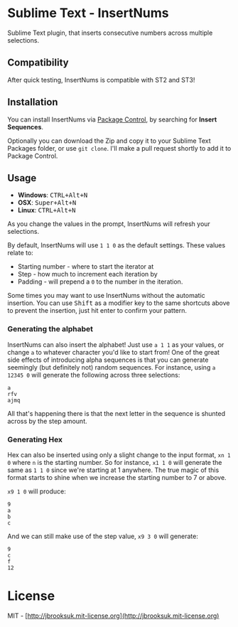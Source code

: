 # Sublime Text - InsertNums
Sublime Text plugin, that inserts consecutive numbers across multiple selections.

## Compatibility
After quick testing, InsertNums is compatible with ST2 and ST3!

## Installation
You can install InsertNums via [Package Control](http://wbond.net/sublime_packages/package_control), by searching for **Insert Sequences**.

Optionally you can download the Zip and copy it to your Sublime Text Packages folder, or use `git clone`. I'll make a pull request shortly to add it to Package Control.

## Usage
- **Windows**: <kbd>CTRL+Alt+N</kbd>
- **OSX**: <kbd>Super+Alt+N</kbd>
- **Linux**: <kbd>CTRL+Alt+N</kbd>

As you change the values in the prompt, InsertNums will refresh your selections.

By default, InsertNums will use `1 1 0` as the default settings. These values relate to:

- Starting number - where to start the iterator at
- Step - how much to increment each iteration by
- Padding - will prepend a `0` to the number in the iteration.

Some times you may want to use InsertNums without the automatic insertion. You can use <kbd>Shift</kbd> as a modifier key to the same shortcuts above to prevent the insertion, just hit enter to confirm your pattern.

### Generating the alphabet
InsertNums can also insert the alphabet! Just use `a 1 1` as your values, or change `a` to whatever character you'd like to start from! One of the great side effects of introducing alpha sequences is that you can generate seemingly (but definitely not) random sequences. For instance, using `a 12345 0` will generate the following across three selections:

    a
	rfv
	ajmq

All that's happening there is that the next letter in the sequence is shunted across by the step amount.

### Generating Hex
Hex can also be inserted using only a slight change to the input format, `xn 1 0` where `n` is the starting number. So for instance, `x1 1 0` will generate the same as `1 1 0` since we're starting at 1 anywhere. The true magic of this format starts to shine when we increase the starting number to 7 or above.

`x9 1 0` will produce:
	
	9
	a
	b
	c

And we can still make use of the step value, `x9 3 0` will generate:

	9
	c
	f
	12

# License
MIT - [http://jbrooksuk.mit-license.org](http://jbrooksuk.mit-license.org)